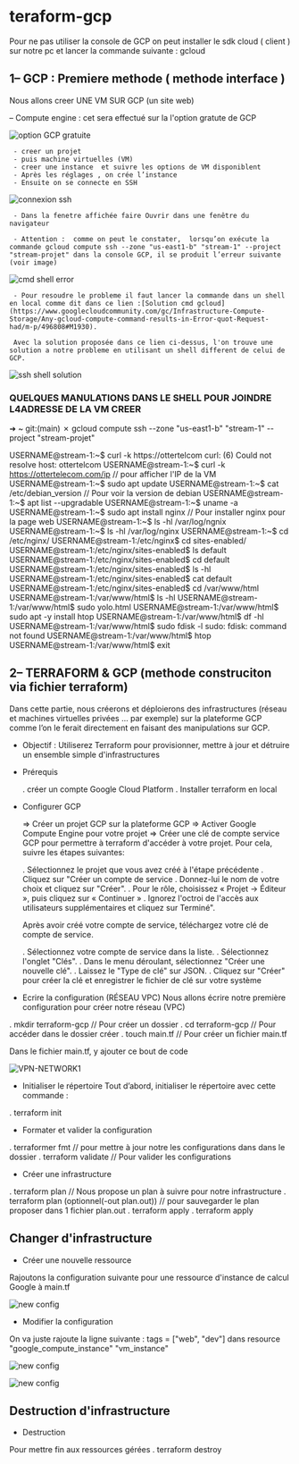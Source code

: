 # teraform-gcp

Pour ne pas utiliser la console de GCP on peut installer le sdk cloud ( client ) sur notre pc et lancer la commande suivante : gcloud



## 1– GCP : Premiere methode ( methode interface )

Nous allons creer UNE VM SUR GCP (un site web)

   – Compute engine :  cet sera effectué sur la l'option gratute de GCP 

   ![option GCP gratuite](/pictures/VM-options-gratuit.png)

     - creer un projet
     - puis machine virtuelles (VM)
     - creer une instance  et suivre les options de VM disponiblent
     - Après les réglages , on crée l’instance
     - Ensuite on se connecte en SSH

   ![connexion ssh](/pictures/ssh-connexion.png)

     - Dans la fenetre affichée faire Ouvrir dans une fenêtre du navigateur

     - Attention :  comme on peut le constater,  lorsqu’on exécute la commande gcloud compute ssh --zone "us-east1-b" "stream-1" --project "stream-projet" dans la console GCP, il se produit l’erreur suivante (voir image)

   ![cmd shell error](/pictures/CMD_SHELL_error.png)

     - Pour resoudre le probleme il faut lancer la commande dans un shell en local comme dit dans ce lien :[Solution cmd gcloud](https://www.googlecloudcommunity.com/gc/Infrastructure-Compute-Storage/Any-gcloud-compute-command-results-in-Error-quot-Request-had/m-p/496808#M1930).

     Avec la solution proposée dans ce lien ci-dessus, l'on trouve une solution a notre probleme en utilisant un shell different de celui de GCP. 


   ![ssh shell solution](/pictures/SSH_SHELL_Solution.png)



   ### QUELQUES MANULATIONS DANS LE SHELL POUR JOINDRE L4ADRESSE DE LA VM CREER


➜  ~ git:(main) ✗ gcloud compute ssh --zone "us-east1-b" "stream-1" --project "stream-projet"

USERNAME@stream-1:~$ curl -k https://ottertelcom
curl: (6) Could not resolve host: ottertelcom
USERNAME@stream-1:~$ curl -k https://ottertelecom.com/ip // pour afficher l'IP de la VM
USERNAME@stream-1:~$ sudo apt update
USERNAME@stream-1:~$ cat /etc/debian_version // Pour voir la version de debian
USERNAME@stream-1:~$ apt list --upgradable
USERNAME@stream-1:~$ uname -a
USERNAME@stream-1:~$ sudo apt install nginx // Pour installer nginx pour la page web
USERNAME@stream-1:~$ ls -hl /var/log/ngnix
USERNAME@stream-1:~$ ls -hl /var/log/nginx
USERNAME@stream-1:~$ cd /etc/nginx/
USERNAME@stream-1:/etc/nginx$ cd sites-enabled/
USERNAME@stream-1:/etc/nginx/sites-enabled$ ls
default
USERNAME@stream-1:/etc/nginx/sites-enabled$ cd default
USERNAME@stream-1:/etc/nginx/sites-enabled$ ls -hl
USERNAME@stream-1:/etc/nginx/sites-enabled$ cat default
USERNAME@stream-1:/etc/nginx/sites-enabled$ cd /var/www/html
USERNAME@stream-1:/var/www/html$ ls -hl
USERNAME@stream-1:/var/www/html$ sudo yolo.html
USERNAME@stream-1:/var/www/html$ sudo apt -y install htop
USERNAME@stream-1:/var/www/html$ df -hl
USERNAME@stream-1:/var/www/html$ sudo fdisk -l
sudo: fdisk: command not found
USERNAME@stream-1:/var/www/html$ htop
USERNAME@stream-1:/var/www/html$ exit
     

## 2– TERRAFORM & GCP (methode construciton via fichier terraform)

Dans cette partie, nous créerons et déploierons des infrastructures (réseau et machines virtuelles privées … par exemple) sur la plateforme GCP comme l’on le ferait directement en faisant des manipulations sur GCP. 

- Objectif : 
Utiliserez Terraform pour provisionner, mettre à jour et détruire un ensemble simple d'infrastructures


- Prérequis 

  . créer un compte Google Cloud Platform
  . Installer terraform en local


- Configurer GCP

  => Créer un projet GCP sur la plateforme GCP
  => Activer Google Compute Engine pour votre projet
  => Créer une clé de compte service GCP pour permettre à terraform d'accéder à votre projet. Pour cela, suivre les étapes suivantes: 


     . Sélectionnez le projet que vous avez créé à l'étape précédente
     . Cliquez sur "Créer un compte de service
     . Donnez-lui le nom de votre choix et cliquez sur "Créer".
     . Pour le rôle, choisissez « Projet -> Éditeur », puis cliquez sur « Continuer »
     . Ignorez l'octroi de l'accès aux utilisateurs supplémentaires et cliquez sur Terminé".

     Après avoir créé votre compte de service, téléchargez votre clé de compte de service.


     . Sélectionnez votre compte de service dans la liste.
     . Sélectionnez l'onglet "Clés".
     . Dans le menu déroulant, sélectionnez "Créer une nouvelle clé".
     . Laissez le "Type de clé" sur JSON.
     . Cliquez sur "Créer" pour créer la clé et enregistrer le fichier de clé sur votre système




- Ecrire la configuration (RÉSEAU VPC)
Nous allons écrire notre première configuration pour créer notre réseau (VPC)

 . mkdir terraform-gcp    // Pour créer un dossier
 . cd terraform-gcp	// Pour accéder dans le dossier créer
 . touch main.tf    // Pour créer un fichier main.tf

Dans le fichier main.tf, y ajouter ce bout de code 
   
   ![VPN-NETWORK1](/pictures/VPN-network1.png)


- Initialiser le répertoire
Tout d’abord, initialiser le répertoire avec cette commande : 

 . terraform init

- Formater et valider la configuration

 . terraformer fmt  // pour mettre à jour notre les configurations dans dans le dossier
 . terraform validate  // Pour valider les configurations

- Créer une infrastructure

 . terraform plan // Nous propose un plan à suivre pour notre infrastructure 
 . terraform plan (optionnel(-out plan.out)) // pour sauvegarder le plan proposer dans 1 fichier plan.out
 . terraform apply 
 . terraform apply 
 

## Changer d'infrastructure

- Créer une nouvelle ressource

Rajoutons la configuration suivante pour une ressource d'instance de calcul Google à main.tf

![new config](/pictures/new-config.png)


- Modifier la configuration

On va juste rajoute la ligne suivante : tags = ["web", "dev"] dans  resource "google_compute_instance" "vm_instance" 


![new config](/pictures/modif-tag.png)

![new config](/pictures/modif-image.png)

## Destruction d'infrastructure
- Destruction

Pour mettre fin aux ressources gérées
  . terraform destroy
